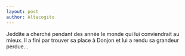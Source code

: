 ```yaml
---
layout: post
author: Altacogito
---
```


Jeddite a cherché pendant des année le monde qui lui conviendrait au mieux. Il a fini par trouver sa place à Donjon et lui a rendu sa grandeur perdue...